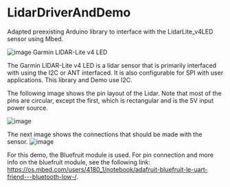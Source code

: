 # LidarDriverAndDemo
Adapted preexisting Arduino library to interface with the LidarLite_v4LED sensor using Mbed.


![image](https://user-images.githubusercontent.com/85893093/145903958-eeffc936-7194-41f8-ade3-3e680ac312af.png)
Garmin LIDAR-Lite v4 LED


The Garmin LIDAR-Lite v4 LED is a lidar sensor that is primarily interfaced with using the I2C or ANT interfaced. It is also configurable for SPI with user applications.
This library and Demo use I2C.


The following image shows the pin layout of the Lidar. Note that most of the pins are circular, except the first, which is rectangular and is the 5V input power source.

![image](https://user-images.githubusercontent.com/85893093/145903079-3c0971f5-d54d-42a2-804c-5f9ab2103091.png)

The next image shows the connections that should be made with the sensor.
![image](https://user-images.githubusercontent.com/85893093/145903112-b44d744b-04aa-4955-b27e-c6257c6156b1.png)


For this demo, the Bluefruit module is used. For pin connection and more info on the bluefruit module, see the following link:
https://os.mbed.com/users/4180_1/notebook/adafruit-bluefruit-le-uart-friend---bluetooth-low-/.

